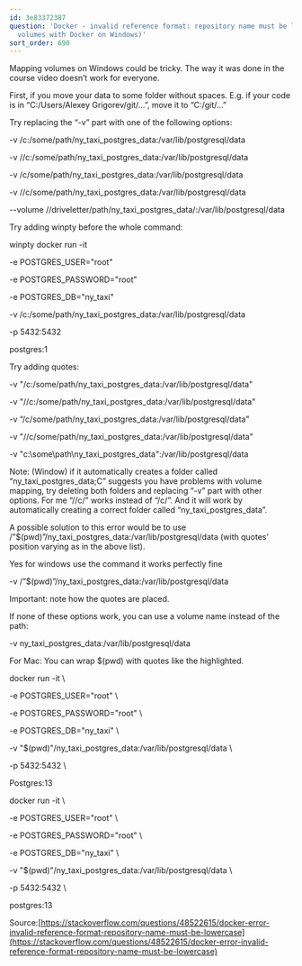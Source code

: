 ```yaml
---
id: 3e83372387
question: 'Docker - invalid reference format: repository name must be lowercase (Mounting
  volumes with Docker on Windows)'
sort_order: 690
---
```


Mapping volumes on Windows could be tricky. The way it was done in the course video doesn’t work for everyone.

First, if you move your data to some folder without spaces. E.g. if your code is in “C:/Users/Alexey Grigorev/git/…”, move it to “C:/git/…”

Try replacing the “-v” part with one of the following options:

-v /c:/some/path/ny_taxi_postgres_data:/var/lib/postgresql/data

-v //c:/some/path/ny_taxi_postgres_data:/var/lib/postgresql/data

-v /c/some/path/ny_taxi_postgres_data:/var/lib/postgresql/data

-v //c/some/path/ny_taxi_postgres_data:/var/lib/postgresql/data

--volume //driveletter/path/ny_taxi_postgres_data/:/var/lib/postgresql/data

Try adding winpty before the whole command:

winpty docker run -it

-e POSTGRES_USER="root"

-e POSTGRES_PASSWORD="root"

-e POSTGRES_DB="ny_taxi"

-v /c:/some/path/ny_taxi_postgres_data:/var/lib/postgresql/data

-p 5432:5432

postgres:1

Try adding quotes:

-v "/c:/some/path/ny_taxi_postgres_data:/var/lib/postgresql/data"

-v "//c:/some/path/ny_taxi_postgres_data:/var/lib/postgresql/data"

-v “/c/some/path/ny_taxi_postgres_data:/var/lib/postgresql/data"

-v "//c/some/path/ny_taxi_postgres_data:/var/lib/postgresql/data"

-v "c:\some\path\ny_taxi_postgres_data":/var/lib/postgresql/data

Note:  (Window) if it automatically creates a folder called “ny_taxi_postgres_data;C” suggests you have problems with volume mapping, try deleting both folders and replacing “-v” part with other options. For me “//c/” works instead of “/c/”. And it will work by automatically creating a correct folder called “ny_taxi_postgres_data”.

A possible solution to this error would be to use /”$(pwd)”/ny_taxi_postgres_data:/var/lib/postgresql/data (with quotes’ position varying as in the above list).

Yes for windows use the command it works perfectly fine

-v /”$(pwd)”/ny_taxi_postgres_data:/var/lib/postgresql/data

Important: note how the quotes are placed.

If none of these options work, you can use a volume name instead of the path:

-v ny_taxi_postgres_data:/var/lib/postgresql/data

For Mac: You can wrap $(pwd) with quotes like the highlighted.

docker run -it \

-e POSTGRES_USER="root" \

-e POSTGRES_PASSWORD="root" \

-e POSTGRES_DB="ny_taxi" \

-v "$(pwd)"/ny_taxi_postgres_data:/var/lib/postgresql/data \

-p 5432:5432 \

Postgres:13

docker run -it \

-e POSTGRES_USER="root" \

-e POSTGRES_PASSWORD="root" \

-e POSTGRES_DB="ny_taxi" \

-v "$(pwd)"/ny_taxi_postgres_data:/var/lib/postgresql/data \

-p 5432:5432 \

postgres:13

Source:[https://stackoverflow.com/questions/48522615/docker-error-invalid-reference-format-repository-name-must-be-lowercase](https://stackoverflow.com/questions/48522615/docker-error-invalid-reference-format-repository-name-must-be-lowercase)

